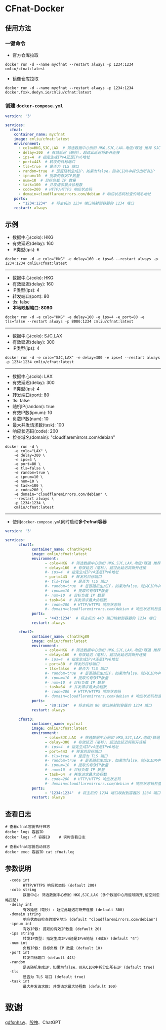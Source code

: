 # CFnat-Docker

## 使用方法
### 一键命令

- 官方仓库拉取

```shell
docker run -d --name mycfnat --restart always -p 1234:1234 cmliu/cfnat:latest
```

- 镜像仓库拉取

```shell
docker run -d --name mycfnat --restart always -p 1234:1234 docker.fxxk.dedyn.io/cmliu/cfnat:latest
```

### 创建 `docker-compose.yml`
```yml
version: '3'

services:
  cfnat:
    container_name: mycfnat
    image: cmliu/cfnat:latest
    environment:
      - colo=HKG,SJC,LAX  # 筛选数据中心例如 HKG,SJC,LAX.电信/联通 推荐 SJC,LAX.移动/广电 推荐 HKG"
      - delay=300  # 有效延迟（毫秒），超过此延迟将断开连接
      - ips=4  # 指定生成IPv4还是IPv6地址
      - port=443  # 转发的目标端口
      - tls=true  # 是否为 TLS 端口
      - random=true  # 是否随机生成IP，如果为false，则从CIDR中拆分出所有IP
      - ipnum=10  # 提取的有效IP数量
      - num=10  # 目标负载 IP 数量
      - task=100  # 并发请求最大协程数
      - code=200  # HTTP/HTTPS 响应状态码
      - domain=cloudflaremirrors.com/debian # 响应状态码检查的域名地址
    ports:
      - "1234:1234"  # 将主机的 1234 端口映射到容器的 1234 端口
    restart: always
```

## **示例** 
- 数据中心(colo): HKG
- 有效延迟(delay): 160
- IP类型(ips): 6
```shell
docker run -d -e colo="HKG" -e delay=160 -e ips=6 --restart always -p 1234:1234 cmliu/cfnat:latest
```

----

- 数据中心(colo): HKG
- 有效延迟(delay): 160
- IP类型(ips): 4
- 转发端口(port): 80
- tls: false
- **本地映射端口: 8080**
```shell
docker run -d -e colo="HKG" -e delay=160 -e ips=4 -e port=80 -e tls=false --restart always -p 8080:1234 cmliu/cfnat:latest
```

----

- 数据中心(colo): SJC,LAX
- 有效延迟(delay): 300
- IP类型(ips): 4
```shell
docker run -d -e colo="SJC,LAX" -e delay=300 -e ips=4 --restart always -p 1234:1234 cmliu/cfnat:latest
```

----

- 数据中心(colo): LAX
- 有效延迟(delay): 300
- IP类型(ips): 4
- 转发端口(port): 80
- tls: false
- 随机IP(random): true
- 有效IP数(ipnum): 10
- 负载IP数(num): 10
- 最大并发请求数(task): 100
- 响应状态码(code): 200
- 检查域名(domain): "cloudflaremirrors.com/debian"
```shell
docker run -d \
    -e colo="LAX" \
    -e delay=300 \
    -e ips=4 \
    -e port=80 \
    -e tls=false \
    -e random=true \
    -e ipnum=10 \
    -e num=10 \
    -e task=100 \
    -e code=200 \
    -e domain="cloudflaremirrors.com/debian" \
    --restart always \
    -p 1234:1234 \
    cmliu/cfnat:latest
```

----

- 使用`docker-compose.yml`同时启动**多个cfnat容器**
```yml
version: '3'

services:
      cfnat1:
            container_name: cfnathkg443
            image: cmliu/cfnat:latest
            environment:
                  - colo=HKG  # 筛选数据中心例如 HKG,SJC,LAX.电信/联通 推荐 SJC,LAX.移动/广电 推荐 HKG
                  - delay=160  # 有效延迟（毫秒），超过此延迟将断开连接
                  #- ips=4  # 指定生成IPv4还是IPv6地址
                  - port=443  # 转发的目标端口
                  #- tls=true  # 是否为 TLS 端口
                  #- random=true  # 是否随机生成IP，如果为false，则从CIDR中拆分出所有IP
                  #- ipnum=10  # 提取的有效IP数量
                  #- num=10  # 目标负载 IP 数量
                  - task=64  # 并发请求最大协程数
                  #- code=200  # HTTP/HTTPS 响应状态码
                  #- domain=cloudflaremirrors.com/debian # 响应状态码检查的域名地址
            ports:
                  - "443:1234"  # 将主机的 443 端口映射到容器的 1234 端口
            restart: always

      cfnat2:
            container_name: cfnathkg80
            image: cmliu/cfnat:latest
            environment:
                  - colo=HKG  # 筛选数据中心例如 HKG,SJC,LAX.电信/联通 推荐 SJC,LAX.移动/广电 推荐 HKG
                  - delay=160  # 有效延迟（毫秒），超过此延迟将断开连接
                  #- ips=4  # 指定生成IPv4还是IPv6地址
                  - port=80  # 转发的目标端口
                  - tls=false  # 是否为 TLS 端口
                  #- random=true  # 是否随机生成IP，如果为false，则从CIDR中拆分出所有IP
                  #- ipnum=10  # 提取的有效IP数量
                  #- num=10  # 目标负载 IP 数量
                  - task=64  # 并发请求最大协程数
                  #- code=200  # HTTP/HTTPS 响应状态码
                  #- domain=cloudflaremirrors.com/debian # 响应状态码检查的域名地址
            ports:
                  - "80:1234"  # 将主机的 80 端口映射到容器的 1234 端口
            restart: always
      
      cfnat3:
            container_name: mycfnat
            image: cmliu/cfnat:latest
            environment:
                  - colo=SJC,LAX  # 筛选数据中心例如 HKG,SJC,LAX.电信/联通 推荐 SJC,LAX.移动/广电 推荐 HKG
                  - delay=300  # 有效延迟（毫秒），超过此延迟将断开连接
                  #- ips=4  # 指定生成IPv4还是IPv6地址
                  - port=443  # 转发的目标端口
                  #- tls=true  # 是否为 TLS 端口
                  #- random=true  # 是否随机生成IP，如果为false，则从CIDR中拆分出所有IP
                  #- ipnum=10  # 提取的有效IP数量
                  #- num=10  # 目标负载 IP 数量
                  - task=64  # 并发请求最大协程数
                  #- code=200  # HTTP/HTTPS 响应状态码
                  #- domain=cloudflaremirrors.com/debian # 响应状态码检查的域名地址
            ports:
                  - "1234:1234"  # 将主机的 1234 端口映射到容器的 1234 端口
            restart: always
```

## 查看日志
```shell
# 查看cfnat容器执行日志
docker logs 容器ID
docker logs -f 容器ID    # 实时查看日志

# 查看cfnat容器启动日志
docker exec 容器ID cat cfnat.log
```


## 参数说明
```
  -code int
        HTTP/HTTPS 响应状态码 (default 200)
  -colo string
        数据中心: 筛选数据中心例如 HKG,SJC,LAX (多个数据中心用逗号隔开,留空则忽略匹配)
  -delay int
        有效延迟（毫秒）: 超过此延迟将断开连接 (default 300)
  -domain string
        响应状态码检查的域名地址 (default "cloudflaremirrors.com/debian")
  -ipnum int
        有效IP数: 提取的有效IP数量 (default 20)
  -ips string
        转发IP类型: 指定生成IPv4还是IPv6地址 (4或6) (default "4")
  -num int
        负载IP数: 目标负载 IP 数量 (default 10)
  -port int
        转发目标端口 (default 443)
  -random
        是否随机生成IP，如果为false，则从CIDR中拆分出所有IP (default true)
  -tls
        是否为 TLS 端口 (default true)
  -task int
        最大并发请求数: 并发请求最大协程数 (default 100)
```

# 致谢
[gdfsnhsw](https://github.com/gdfsnhsw/CFnat-Docker)、[股神](https://t.me/CF_NAT/38840)、ChatGPT